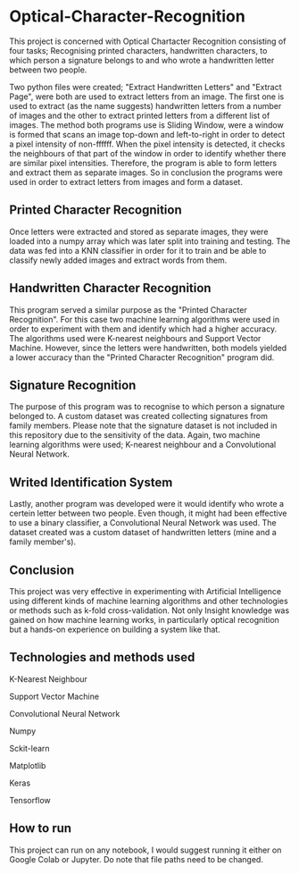 # Optical-Character-Recognition
This project is concerned with Optical Chartacter Recognition consisting of four tasks; Recognising printed characters,
handwritten characters, to which person a signature belongs to and who wrote a handwritten letter between two people.

Two python files were created; "Extract Handwritten Letters" and "Extract Page", were both are used to extract letters from an image. The
first one is used to extract (as the name suggests) handwritten letters from a number of images and the other to extract printed letters
from a different list of images. The method both programs use is Sliding Window, were a window is formed that scans an image top-down and
left-to-right in order to detect a pixel intensity of non-ffffff. When the pixel intensity is detected, it checks the neighbours of that
part of the window in order to identify whether there are similar pixel intensities. Therefore, the program is able to form letters and extract
them as separate images. So in conclusion the programs were used in order to extract letters from images and form a dataset.

## Printed Character Recognition
Once letters were extracted and stored as separate images, they were loaded into a numpy array which was later split into training and testing.
The data was fed into a KNN classifier in order for it to train and be able to classify newly added images and extract words from them.

## Handwritten Character Recognition
This program served a similar purpose as the "Printed Character Recognition". For this case two machine learning algorithms were used
in order to experiment with them and identify which had a higher accuracy. The algorithms used were K-nearest neighbours and Support
Vector Machine. However, since the letters were handwritten, both models yielded a lower accuracy than the "Printed Character Recognition"
program did.

## Signature Recognition
The purpose of this program was to recognise to which person a signature belonged to. A custom dataset was created collecting signatures
from family members. Please note that the signature dataset is not included in this repository due to the sensitivity of the data.
Again, two machine learning algorithms were used; K-nearest neighbour and a Convolutional Neural Network. 

## Writed Identification System
Lastly, another program was developed were it would identify who wrote a certein letter between two people. Even though, it might had
been effective to use a binary classifier, a Convolutional Neural Network was used. The dataset created was a custom dataset of handwritten
letters (mine and a family member's). 

## Conclusion
This project was very effective in experimenting with Artificial Intelligence using different kinds of machine learning algorithms and
other technologies or methods such as k-fold cross-validation. Not only Insight knowledge was gained on how machine learning works, in particularly
optical recognition but a hands-on experience on building a system like that.

## Technologies and methods used
K-Nearest Neighbour

Support Vector Machine

Convolutional Neural Network

Numpy

Sckit-learn

Matplotlib

Keras 

Tensorflow

## How to run
This project can run on any notebook, I would suggest running it either on Google Colab or Jupyter.
Do note that file paths need to be changed.
